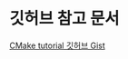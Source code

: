 
# 깃허브 참고 문서

[CMake tutorial 깃허브 Gist](https://gist.github.com/luncliff/6e2d4eb7ca29a0afd5b592f72b80cb5c)


